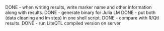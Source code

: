 DONE - when writing results, write marker name and other information along with results.
DONE - generate binary for Julia LM
DONE - put both (data cleaning and lm step) in one shell script.
DONE - compare with R/Qtl results.
DONE - run LiteQTL compiled version on server

